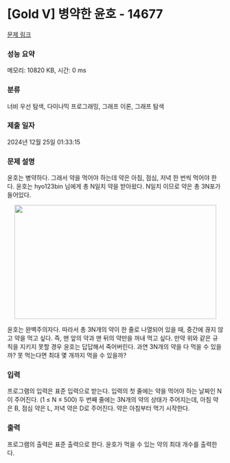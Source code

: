 # [Gold V] 병약한 윤호 - 14677 

[문제 링크](https://www.acmicpc.net/problem/14677) 

### 성능 요약

메모리: 10820 KB, 시간: 0 ms

### 분류

너비 우선 탐색, 다이나믹 프로그래밍, 그래프 이론, 그래프 탐색

### 제출 일자

2024년 12월 25일 01:33:15

### 문제 설명

<p>윤호는 병약하다. 그래서 약을 먹어야 하는데 약은 아침, 점심, 저녁 한 번씩 먹어야 한다. 윤호는 hyo123bin 님에게 총 N일치 약을 받아왔다. N일치 이므로 약은 총 3N포가 들어있다.</p>

<p style="text-align: center;"><img alt="" src="https://onlinejudgeimages.s3-ap-northeast-1.amazonaws.com/problem/14677/1.png" style="height:265px; width:470px"></p>

<p>윤호는 완벽주의자다. 따라서 총 3N개의 약이 한 줄로 나열되어 있을 때, 중간에 끊지 않고 약을 먹고 싶다. 즉, 맨 앞의 약과 맨 뒤의 약만을 꺼내 먹고 싶다. 만약 위와 같은 규칙을 지키지 못할 경우 윤호는 답답해서 죽어버린다. 과연 3N개의 약을 다 먹을 수 있을까? 못 먹는다면 최대 몇 개까지 먹을 수 있을까?</p>

### 입력 

 <p>프로그램의 입력은 표준 입력으로 받는다. 입력의 첫 줄에는 약을 먹어야 하는 날짜인 N이 주어진다. (1 ≤ N ≤ 500) 두 번째 줄에는 3N개의 약의 상태가 주어지는데, 아침 약은 B, 점심 약은 L, 저녁 약은 D로 주어진다. 약은 아침부터 먹기 시작한다.</p>

### 출력 

 <p>프로그램의 출력은 표준 출력으로 한다. 윤호가 먹을 수 있는 약의 최대 개수를 출력한다.</p>


